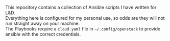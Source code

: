 This repository contains a collection of Ansible scripts I have written for L&D.<br>
Everything here is configured for my personal use, so odds are they will not run straight away on your machine.<br>
The Playbooks require a `cloud.yaml` file in `~/.config/openstack` to provide ansible with the correct credentials. <br>